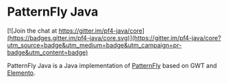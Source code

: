 # PatternFly Java

[![Join the chat at https://gitter.im/pf4-java/core](https://badges.gitter.im/pf4-java/core.svg)](https://gitter.im/pf4-java/core?utm_source=badge&utm_medium=badge&utm_campaign=pr-badge&utm_content=badge)

PatternFly Java is a Java implementation of [PatternFly](https://www.patternfly.org/v4/) based on GWT and [Elemento](https://github.com/hal/elemento). 
